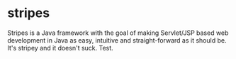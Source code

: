 stripes
=======

Stripes is a Java framework with the goal of making Servlet/JSP based web development in Java as easy, intuitive and straight-forward as it should be. It's stripey and it doesn't suck.  Test.
